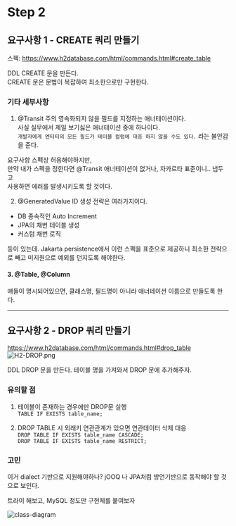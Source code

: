 # Step 2

## 요구사항 1 - CREATE 쿼리 만들기
스펙: https://www.h2database.com/html/commands.html#create_table

DDL CREATE 문을 만든다.  
CREATE 문은 문법이 복잡하여 최소한으로만 구현한다.

### 기타 세부사항

1. @Transit 주의
영속화되지 않을 필드를 지정하는 애너테이션이다.  
사실 실무에서 제일 보기싫은 애너테이션 중에 하나이다.  
```개발자에게 엔티티의 모든 필드가 테이블 컬럼에 대응 하지 않을 수도 있다.``` 라는 불안감을 준다.

요구사항 스펙상 허용해야하지만,  
만약 내가 스펙을 정한다면 @Transit 애너테이션이 없거나, 자카르타 표준이니.. 냅두고   
사용하면 에러를 발생시키도록 할 것이다. 

2. @GeneratedValue
ID 생성 전략은 여러가지이다.
- DB 종속적인 Auto Increment
- JPA의 채번 테이블 생성
- 커스텀 채번 로직 

등이 있는데. Jakarta persistence에서 이런 스펙을 표준으로 제공하니
최소한 전략으로 빼고 미지원으로 예외를 던지도록 해야한다.

#### 3. @Table, @Column  
얘들이 명시되어있으면, 클래스명, 필드명이 아니라 애너테이션 이름으로 만들도록 한다. 

---- 

## 요구사항 2 - DROP 쿼리 만들기
https://www.h2database.com/html/commands.html#drop_table
![H2-DROP.png](step2/H2-DROP.png)

DDL DROP 문을 만든다. 테이블 명을 가져와서 DROP 문에 추가해주자.

### 유의할 점
 
1. 테이블이 존재하는 경우에만 DROP문 실행   
```TABLE IF EXISTS table_name;```  


2. DROP TABLE 시 외래키 연관관계가 있으면 연관데이터 삭제 대응  
```DROP TABLE IF EXISTS table_name CASCADE;```  
```DROP TABLE IF EXISTS table_name RESTRICT;```


### 고민 
이거 dialect 기반으로 지원해야하나?
jOOQ 나 JPA처럼 방언기반으로 동작해야 할 것으로 보인다.

트라이 해보고, MySQL 정도만 구현체를 붙여보자

![class-diagram](./uml/class-diagram.puml)

